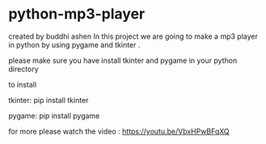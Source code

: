# python-mp3-player
created by buddhi ashen
In this project we are going to make a mp3 player in python by using pygame and tkinter .

please make sure you have install tkinter and pygame in your python directory 

to install

tkinter:
  pip install tkinter
  
  pygame:
    pip install pygame
    
for more please watch the video :
https://youtu.be/VbxHPwBFqXQ
